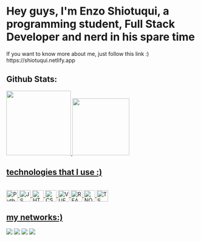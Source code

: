 <h1>Hey guys, I'm Enzo Shiotuqui, a programming student, Full Stack Developer and nerd in his spare time </h1>
 <div style="display: inline_block">
   <p>If you want to know more about me, just follow this link :)
https://shiotuqui.netlify.app</p>
 </div>

 
<h2>  Github Stats: <br></h3>
<div>
  <a href="[https://github.com/EnzoShiotuqui](https://github.com/EnzoShiotuqui)"> 
  <img height="170em" src="https://github-readme-stats.vercel.app/api?username=EnzoMiShiotuqui&show_icons=true&theme=tokyonight">
  <img height="150em" src="https://github-readme-stats.vercel.app/api/top-langs/?username=EnzoMiShiotuqui&layout=compact&langs_count=16&theme=tokyonight"/>
</div>


<h2>technologies that I use :) </h3>
<div style="display: inline_block"><br>
   <img  align="center" src="https://a.imagem.app/bVZNVP.png" alt="Python" height="30" width="30"  />
   <img align="center" src="https://a.imagem.app/bVZpTS.png" alt="JS" height="30" width="30" />
   <img src="https://a.imagem.app/bVd8Zv.png" alt="HTML"  height="30" width="30" align="center" />
   <img src="https://a.imagem.app/bVdbAT.png" alt="CSS" height="30" width="30" align="center" />
   <img  align="center" src="https://a.imagem.app/bVZgHb.png" alt="VUE.JS" height="30" width="30" />
   <img src="https://a.imagem.app/bNa5gN.png" alt="REACT" border="0"  align="center"  height="30" width="30" />
   <img align="center" src="https://a.imagem.app/bVZvxQ.png" alt="NODE"  height="30" width="30" />
   <img align="center" src="https://a.imagem.app/bVZ48W.png" alt="TS" height="30" width="30"  />
</div>


<h2>my networks:)</h2>
<div> 
  <a href="https://www.youtube.com/channel/UCbXbu0sotfMH55gm3DbcbhA" target="_blank"><img src="https://img.shields.io/badge/YouTube-FF0000?style=for-the-badge&logo=youtube&logoColor=white" target="_blank"></a>
  <a href="https://www.instagram.com/enzo.shiotuqui/" target="_blank"><img src="https://img.shields.io/badge/-Instagram-%23E4405F?style=for-the-badge&logo=instagram&logoColor=white" target="_blank"></a>
  <a href = "https://criarmeulink.com.br/u/1691437386"><img src="https://img.shields.io/badge/-Gmail-%23333?style=for-the-badge&logo=gmail&logoColor=white" target="_blank"></a>
  <a href="https://www.linkedin.com/in/enzo-shiotuqui-385324266/" target="_blank"><img src="https://img.shields.io/badge/-LinkedIn-%230077B5?style=for-the-badge&logo=linkedin&logoColor=white" target="_blank"></a> 
</div>
